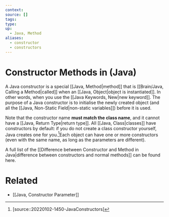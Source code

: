 ```yaml
---
context:
source: []
tags: 
type:
up:
  - Java, Method
aliases:
  - constructor
  - constructors
---
```


# Constructor Methods in (Java)

A Java constructor is a special [[Java, Method|method]] that is [[Brain/Java, Calling a Method|called]] when an [[Java, Object|object is instantiated]]. In other words, when you use the [[Java Keywords, New|new keyword]]. The purpose of a Java constructor is to initialise the newly created object (and all the [[Java, Non-Static Field|non-static variables]]) before it is used.

Note that the constructor name **must match the class name**, and it cannot have a [[Java, Return Type|return type]]. All [[Java, Class|classes]] have constructors by default: if you do not create a class constructor yourself, Java creates one for you.[^1]Each object can have one or more constructors (even with the same name, as long as the parameters are different).

A full list of the [[Difference between Constructor and Method in Java|difference between constructors and normal methods]] can be found here.

# Related

- [[Java, Constructor Parameter]]

[^1]: [source::20220102-1450-JavaConstructors]
